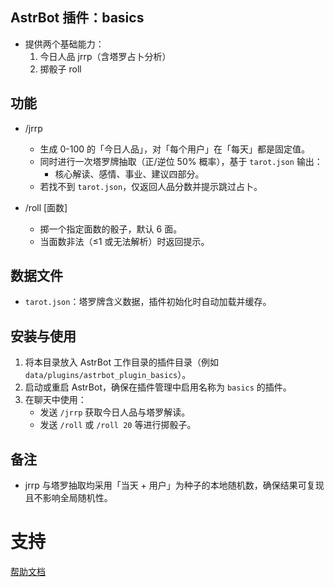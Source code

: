 ## AstrBot 插件：basics

- 提供两个基础能力：
	1) 今日人品 jrrp（含塔罗占卜分析）
	2) 掷骰子 roll

## 功能

- /jrrp
	- 生成 0-100 的「今日人品」，对「每个用户」在「每天」都是固定值。
	- 同时进行一次塔罗牌抽取（正/逆位 50% 概率），基于 `tarot.json` 输出：
		- 核心解读、感情、事业、建议四部分。
	- 若找不到 `tarot.json`，仅返回人品分数并提示跳过占卜。

- /roll [面数]
	- 掷一个指定面数的骰子，默认 6 面。
	- 当面数非法（≤1 或无法解析）时返回提示。

## 数据文件

- `tarot.json`：塔罗牌含义数据，插件初始化时自动加载并缓存。

## 安装与使用

1. 将本目录放入 AstrBot 工作目录的插件目录（例如 `data/plugins/astrbot_plugin_basics`）。
2. 启动或重启 AstrBot，确保在插件管理中启用名称为 `basics` 的插件。
3. 在聊天中使用：
	 - 发送 `/jrrp` 获取今日人品与塔罗解读。
	 - 发送 `/roll` 或 `/roll 20` 等进行掷骰子。

## 备注

- jrrp 与塔罗抽取均采用「当天 + 用户」为种子的本地随机数，确保结果可复现且不影响全局随机性。

# 支持

[帮助文档](https://astrbot.app)
